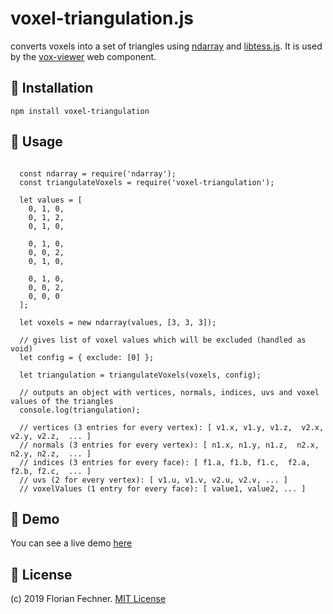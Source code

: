 # voxel-triangulation.js
converts voxels into a set of triangles using [ndarray](https://github.com/scijs/ndarray) and [libtess.js](https://github.com/brendankenny/libtess.js/). It is used by the [vox-viewer](https://github.com/FlorianFe/vox-viewer) web component.

## 💾 Installation

    npm install voxel-triangulation

## 🚀 Usage

```
  
  const ndarray = require('ndarray');
  const triangulateVoxels = require('voxel-triangulation');
  
  let values = [
    0, 1, 0, 
    0, 1, 2, 
    0, 1, 0,
    
    0, 1, 0, 
    0, 0, 2, 
    0, 1, 0,
    
    0, 1, 0, 
    0, 0, 2, 
    0, 0, 0
  ];
   
  let voxels = new ndarray(values, [3, 3, 3]);

  // gives list of voxel values which will be excluded (handled as void)
  let config = { exclude: [0] }; 

  let triangulation = triangulateVoxels(voxels, config);
  
  // outputs an object with vertices, normals, indices, uvs and voxel values of the triangles
  console.log(triangulation); 

  // vertices (3 entries for every vertex): [ v1.x, v1.y, v1.z,  v2.x, v2.y, v2.z,  ... ] 
  // normals (3 entries for every vertex): [ n1.x, n1.y, n1.z,  n2.x, n2.y, n2.z,  ... ]
  // indices (3 entries for every face): [ f1.a, f1.b, f1.c,  f2.a, f2.b, f2.c,  ... ] 
  // uvs (2 for every vertex): [ v1.u, v1.v, v2.u, v2.v, ... ] 
  // voxelValues (1 entry for every face): [ value1, value2, ... ]

```

## 👀 Demo

You can see a live demo [here](https://florianfe.github.io/voxel-triangulation.js/demo/)


## 📖 License

(c) 2019 Florian Fechner. [MIT License](https://github.com/FlorianFe/voxel-triangulation/blob/master/LICENSE)
